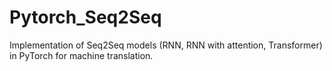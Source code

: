 # Pytorch_Seq2Seq
 Implementation of Seq2Seq models (RNN, RNN with attention, Transformer) in PyTorch for machine translation.
